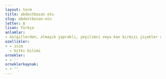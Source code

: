 ```yaml
---
layout: term
title: abdestbozan otu
slug: abdestbozan-otu
letter: A
lisan: Türkçe
anlamlar:
- Gülgillerden, almaşık yapraklı, yeşilimsi veya kan kırmızı çiçekler açan, idrar söktürmede ve kan dindirmede kullanılan bir bitki (Poterium spinosum)
ozellikler:
- - isim
  - bitki bilimi
ornekler:
- - ''
orneklerkaynak:
- - ''
---
```


